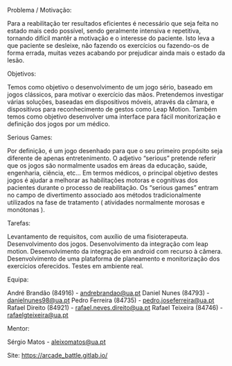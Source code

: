 Problema / Motivação:

Para a reabilitação ter resultados eficientes é necessário que seja feita no estado mais cedo possível, sendo geralmente intensiva e repetitiva, tornando difícil mantêr a motivação e o interesse do paciente. Isto leva a que paciente se desleixe, não fazendo os exercícios ou fazendo-os de forma errada, muitas vezes acabando por prejudicar ainda mais o estado da lesão.

Objetivos:

Temos como objetivo o desenvolvimento de um jogo sério, baseado em jogos clássicos, para motivar o exercício das mãos. Pretendemos investigar várias soluções, baseadas em dispositivos móveis, através da câmara, e dispositivos para reconhecimento de gestos como Leap Motion. Também temos como objetivo desenvolver uma interface para fácil monitorização e definição dos jogos por um médico.

Serious Games:

Por definição, é um jogo desenhado para que o seu primeiro propósito seja diferente de apenas entretenimento. O adjetivo “serious” pretende referir que os jogos são normalmente usados em áreas da educação, saúde, engenharia, ciência, etc… Em termos médicos, o principal objetivo destes jogos é ajudar a melhorar as habilitações motoras e cognitivas dos pacientes durante o processo de reabilitação. Os “serious games” entram no campo de divertimento associado aos métodos tradicionalmente utilizados na fase de tratamento ( atividades normalmente morosas e monótonas ).

Tarefas:
	
Levantamento de requisitos, com auxílio de uma fisioterapeuta.
Desenvolvimento dos jogos.
Desenvolvimento da integração com leap motion.
Desenvolvimento da integração em android com recurso à câmera.
Desenvolvimento de uma plataforma de planeamento e monitorização dos exercícios oferecidos.
Testes em ambiente real.

Equipa:

André Brandão (84916) - andrebrandao@ua.pt
Daniel Nunes (84793) - danielnunes98@ua.pt
Pedro Ferreira (84735) - pedro.joseferreira@ua.pt
Rafael Direito (84921) - rafael.neves.direito@ua.pt
Rafael Teixeira (84746) - rafaelgteixeira@ua.pt

Mentor:

Sérgio Matos - aleixomatos@ua.pt

Site: https://arcade_battle.gitlab.io/

